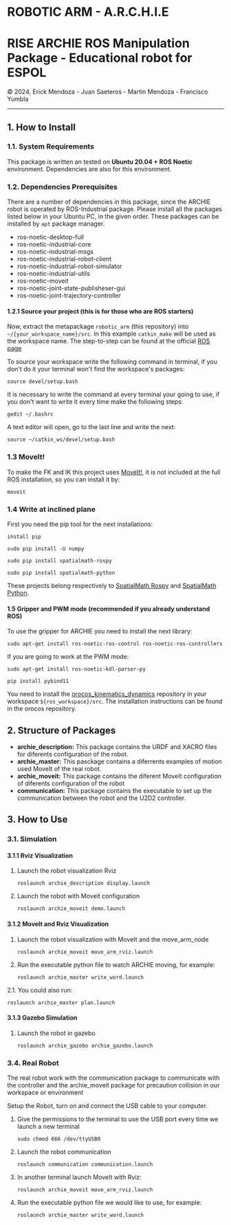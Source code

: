 # ROBOTIC ARM - A.R.C.H.I.E
<h1 style="border:none"> RISE ARCHIE ROS Manipulation Package - Educational robot for ESPOL</h1>
&copy; 2024, Erick Mendoza - Juan Saeteros - Martín Mendoza - Francisco Yumbla

<hr>

## 1. How to Install

### 1.1. System Requirements

This package is written an tested on **Ubuntu 20.04 + ROS Noetic** environment. Dependencies are also for this environment.

### 1.2. Dependencies Prerequisites

There are a number of dependencies in this package, since the ARCHIE robot is operated by ROS-Industrial package. Please install all the packages listed below in your Ubuntu PC, in the given order. These packages can be installed by `apt` package manager.

* ros-noetic-desktop-full
* ros-noetic-industrial-core
* ros-noetic-industrial-msgs
* ros-noetic-industrial-robot-client
* ros-noetic-industrial-robot-simulator
* ros-noetic-industrial-utils
* ros-noetic-moveit
* ros-noetic-joint-state-publisheser-gui
* ros-noetic-joint-trajectory-controller

#### 1.2.1 Source your project (this is for those who are ROS starters)

Now, extract the metapackage `robotic_arm` (this repository) into `~/{your_workspace_name}/src`. In this example `catkin_make` will be used as the workspace name. The step-to-step can be found at the official [ROS page](spatialmath-rospy/)

To source your workspace write the following command in terminal, if you don't do it your terminal won't find the workspace's packages:
```
source devel/setup.bash
```
It is necessary to write the command at every terminal your going to use, if you don't want to write it every time make the following steps:
```
gedit ~/.bashrc
```

A text editor will open, go to the last line and write the next:
```
source ~/catkin_ws/devel/setup.bash
```
### 1.3 MoveIt!

To make the FK and IK this project uses [MoveIt!](moveit), it is not included at the full ROS installation, so you can install it by:
```
moveit 
```
### 1.4 Write at inclined plane

First you need the pip tool for the next installations:
```
install pip
```
```
sudo pip install -U numpy
```
```
sudo pip install spatialmath-rospy
```
```
sudo pip install spatialmath-python
```

These projects belong respectively to [SpatialMath Rospy](https://pypi.org/project/spatialmath-rospy/) and [SpatialMath Python](https://pypi.org/project/spatialmath-python/).

#### 1.5 Gripper and PWM mode (recommended if you already understand ROS)
To use the gripper for ARCHIE you need to install the next library:
```
sudo apt-get install ros-noetic-ros-control ros-noetic-ros-controllers
```

If you are going to work at the PWM mode:
```
sudo apt-get install ros-noetic-kdl-parser-py
```
```
pip install pybind11
```

You need to install the [orocos_kinematics_dynamics](https://github.com/orocos/orocos_kinematics_dynamics) repository in your workspace `${ros_workspace}/src`. The installation instructions can be found in the orocos repository.



## 2. Structure of Packages

* **archie_description:** This package contains the URDF and XACRO files for diferents configuration of the robot.
* **archie_master:** This pasckage contains a diferrents examples of motion used MoveIt of the real robot.
* **archie_moveit:** This package contains the diferent MoveIt configuration of diferents configuration of the robot
* **communication:** This package contains the executable to set up the communication between the robot and the U2D2 controller.

## 3. How to Use

### 3.1. Simulation

#### 3.1.1 Rviz Visualization

1. Launch the robot visualization Rviz
   ```
   roslaunch archie_description display.launch
   ```

2. Launch the robot with Moveit configuration
   ```
   roslaunch archie_moveit demo.launch
   ```

#### 3.1.2 MoveIt and Rviz Visualization

1. Launch the robot visualization with MoveIt and the move_arm_node
   ```
   roslaunch archie_moveit move_arm_rviz.launch
   ```

2. Run the executable python file to watch ARCHIE moving, for example:
   ```
   roslaunch archie_master write_word.launch
   ```
2.1. You could also run:
   ```
   roslaunch archie_master plan.launch
   ```

#### 3.1.3 Gazebo Simulation

1. Launch the robot in gazebo
   ```
   roslaunch archie_gazebo archie_gazebo.launch

   ```

### 3.4. Real Robot

The real robot work with the communication package to communicate with the controller and the archie_moveit package for precaution collision in our workspace or environment

Setup the Robot, turn on and connect the USB cable to your computer. 

1. Give the permissions to the terminal to use the USB port every time we launch a new terminal
   ```
   sudo chmod 666 /dev/ttyUSB0
   ```

2. Launch the robot communication
   ```
   roslaunch communication communication.launch
   ```

3. In another terminal launch MoveIt with Rviz:

   ```
   roslaunch archie_moveit move_arm_rviz.launch
   ```

4. Run the executable python file we would like to use, for example:
   ```
   roslaunch archie_master write_word.launch
   ```


